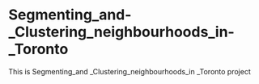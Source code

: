 # Segmenting_and-_Clustering_neighbourhoods_in-_Toronto
This is Segmenting_and _Clustering_neighbourhoods_in _Toronto project
